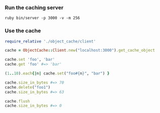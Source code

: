 ### Run the caching server

```
ruby bin/server -p 3000 -v -m 256
```

### Use the cache

```ruby
require_relative './object_cache/client'

cache = ObjectCache::Client.new("localhost:3000").get_cache_object

cache.set 'foo', 'bar'
cache.get 'foo' #=> 'bar'

(1..10).each{|n| cache.set("foo#{n}", "bar") }

cache.size_in_bytes #=> 70
cache.delete("foo1")
cache.size_in_bytes #=> 63

cache.flush
cache.size_in_bytes #=> 0
```
